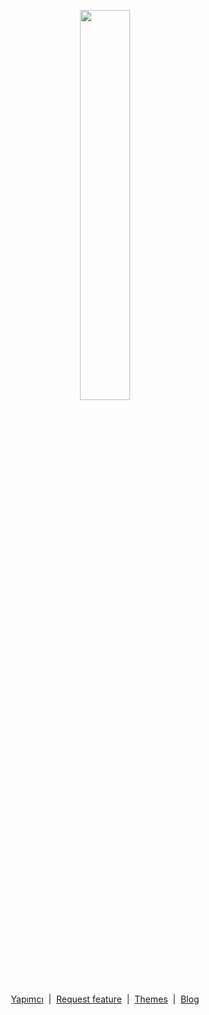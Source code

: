 <p align="center">
  <img src="https://i.ibb.co/ngxGy67/fallups.png" style="width: 40%">
</p>

<p align="center">
  <a href="https://github.com/swoth">Yapımcı</a>
  &#160|&#160
  <a href="https://github.com/twbs/bootstrap/issues/new?template=feature_request.md">Request feature</a>
  &#160|&#160
  <a href="https://themes.getbootstrap.com/">Themes</a>
  &#160|&#160
  <a href="https://blog.getbootstrap.com/">Blog</a>
</p>
